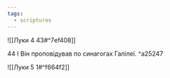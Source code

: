 ```yaml
---
tags:
  - scriptures
---
```


![[Луки 4 43#^7ef408]]

44 І Він проповідував по синагогах Галілеї. ^a25247

![[Луки 5 1#^f664f2]]

